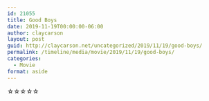 ```yaml
---
id: 21055
title: Good Boys
date: 2019-11-19T00:00:00-06:00
author: claycarson
layout: post
guid: http://claycarson.net/uncategorized/2019/11/19/good-boys/
permalink: /timeline/media/movie/2019/11/19/good-boys/
categories:
  - Movie
format: aside
---
```

<div class="media-details"></div>

<div class="media-creator"></div>

<div class="media-rating">☆☆☆☆☆</div>